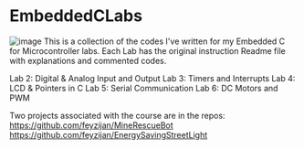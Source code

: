 # EmbeddedCLabs
![image](https://user-images.githubusercontent.com/78698413/204920382-13d77e60-9d0e-4f61-92e6-5d29aab6c9db.png)
This is a collection of the codes I've written for my Embedded C for Microcontroller labs.
Each Lab has the original instruction Readme file with explanations and commented codes.

Lab 2: Digital & Analog Input and Output
Lab 3: Timers and Interrupts
Lab 4: LCD & Pointers in C
Lab 5: Serial Communication
Lab 6: DC Motors and PWM

Two projects associated with the course are in the repos:
https://github.com/feyzijan/MineRescueBot
https://github.com/feyzijan/EnergySavingStreetLight
